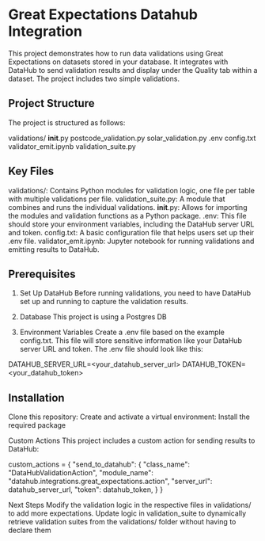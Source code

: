 # Great Expectations Datahub Integration

This project demonstrates how to run data validations using Great Expectations on datasets stored in your database. It integrates with DataHub to send validation results and display under the Quality tab within a dataset. The project includes two simple validations.

## Project Structure
The project is structured as follows:

validations/
    __init__.py
    postcode_validation.py
    solar_validation.py
.env
config.txt
validator_emit.ipynb
validation_suite.py

## Key Files
validations/: Contains Python modules for validation logic, one file per table with multiple validations per file.
validation_suite.py: A module that combines and runs the individual validations.
__init__.py: Allows for importing the modules and validation functions as a Python package.
.env: This file should store your environment variables, including the DataHub server URL and token.
config.txt: A basic configuration file that helps users set up their .env file.
validator_emit.ipynb: Jupyter notebook for running validations and emitting results to DataHub.

## Prerequisites
1. Set Up DataHub
Before running validations, you need to have DataHub set up and running to capture the validation results.

2. Database
This project is using a Postgres DB

3. Environment Variables
Create a .env file based on the example config.txt. This file will store sensitive information like your DataHub server URL and token. The .env file should look like this:

DATAHUB_SERVER_URL=<your_datahub_server_url>
DATAHUB_TOKEN=<your_datahub_token>

## Installation
Clone this repository:
Create and activate a virtual environment:
Install the required package

Custom Actions
This project includes a custom action for sending results to DataHub:

custom_actions = {
    "send_to_datahub": {
        "class_name": "DataHubValidationAction",
        "module_name": "datahub.integrations.great_expectations.action",
        "server_url": datahub_server_url,
        "token": datahub_token,
    }
}

Next Steps
Modify the validation logic in the respective files in validations/  to add more expectations.
Update logic in validation_suite to dynamically retrieve validation suites from the validations/ folder without having to declare them
